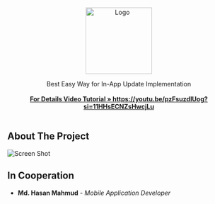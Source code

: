 <br/>
<p align="center">
  <a href="https://github.com/AppBondTech/Easy_InAppUpdate">
    <img src="https://mdhasanmahmud.000webhostapp.com/inappupdate/appbondtech.jpg" alt="Logo" width="150" height="150">
  </a>

  <p align="center">
    Best Easy Way for In-App Update Implementation
    <br/>
    <br/>
    <a href=""><strong> For Details Video Tutorial » https://youtu.be/pzFsuzdIUog?si=11HHsECNZsHwcjLu </strong></a>
    <br/>
    <br/>
	  
## About The Project

![Screen Shot](https://mdhasanmahmud.000webhostapp.com/inappupdate/eF05z.png)

## In Cooperation

* **Md. Hasan Mahmud** - *Mobile Application Developer*

